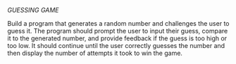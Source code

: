 *GUESSING GAME*

Build a program that generates a random number and challenges the user to guess it. The program should prompt the user to input their guess, compare it to the generated number, and provide feedback if the guess is too high or too low. It should continue until the user correctly guesses the number and then display the number of attempts it took to win the game.
